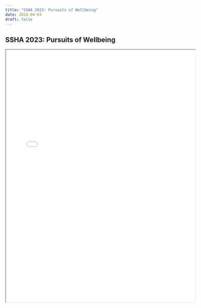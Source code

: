 ```yaml
---
title: "SSHA 2023: Pursuits of Wellbeing"
date: 2024-04-03
draft: false
---
```


## SSHA 2023: Pursuits of Wellbeing

<iframe src="/files/SSHA Program 2023.pdf" width="600px" height="800px">